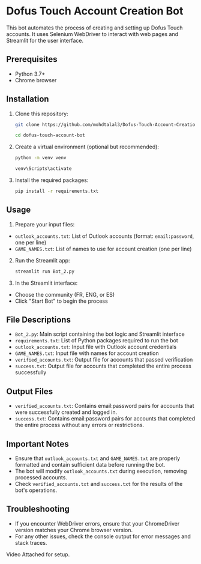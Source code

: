 # Dofus Touch Account Creation Bot

This bot automates the process of creating and setting up Dofus Touch accounts. It uses Selenium WebDriver to interact with web pages and Streamlit for the user interface.

## Prerequisites

- Python 3.7+
- Chrome browser

## Installation

1. Clone this repository:

    ```bash
    git clone https://github.com/mohdtalal3/Dofus-Touch-Account-Creation-Bot.git
    ```
    ```bash
    cd dofus-touch-account-bot
    ```
2. Create a virtual environment (optional but recommended):
    ```bash
    python -m venv venv
    ```

    ```bash
    venv\Scripts\activate
    ```
3. Install the required packages:

    ```bash
    pip install -r requirements.txt
    ```
## Usage

1. Prepare your input files:
- `outlook_accounts.txt`: List of Outlook accounts (format: `email:password`, one per line)
- `GAME_NAMES.txt`: List of names to use for account creation (one per line)

2. Run the Streamlit app:

    ```bash
    streamlit run Bot_2.py
    ```
3. In the Streamlit interface:
- Choose the community (FR, ENG, or ES)
- Click "Start Bot" to begin the process

## File Descriptions

- `Bot_2.py`: Main script containing the bot logic and Streamlit interface
- `requirements.txt`: List of Python packages required to run the bot
- `outlook_accounts.txt`: Input file with Outlook account credentials
- `GAME_NAMES.txt`: Input file with names for account creation
- `verified_accounts.txt`: Output file for accounts that passed verification
- `success.txt`: Output file for accounts that completed the entire process successfully

## Output Files

- `verified_accounts.txt`: Contains email:password pairs for accounts that were successfully created and logged in.
- `success.txt`: Contains email:password pairs for accounts that completed the entire process without any errors or restrictions.

## Important Notes

- Ensure that `outlook_accounts.txt` and `GAME_NAMES.txt` are properly formatted and contain sufficient data before running the bot.
- The bot will modify `outlook_accounts.txt` during execution, removing processed accounts.
- Check `verified_accounts.txt` and `success.txt` for the results of the bot's operations.

## Troubleshooting

- If you encounter WebDriver errors, ensure that your ChromeDriver version matches your Chrome browser version.
- For any other issues, check the console output for error messages and stack traces.

Video Attached for setup.
